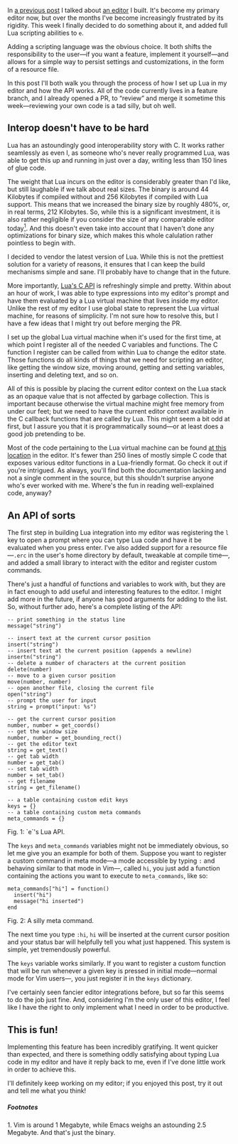 In [a previous post](http://blog.veitheller.de/Braindead_Editing.html) I talked
about [an editor](https://github.com/hellerve/e) I built. It's become my
primary editor now, but over the months I've become increasingly frustrated by
its rigidity. This week I finally decided to do something about it, and added
full Lua scripting abilities to `e`.

Adding a scripting language was the obvious choice. It both shifts the responsibility
to the user—if you want a feature, implement it yourself—and allows for a
simple way to persist settings and customizations, in the form of a resource
file.

In this post I'll both walk you through the process of how I set up Lua in
my editor and how the API works. All of the code currently lives in a feature
branch, and I already opened a PR, to “review” and merge it sometime
this week—reviewing your own code is a tad silly, but oh well.

## Interop doesn't have to be hard

Lua has an astoundingly good interoperability story with C. It works rather
seamlessly as even I, as someone who's never really programmed Lua, was able to
get this up and running in just over a day, writing less than 150 lines of glue
code.

The weight that Lua incurs on the editor is considerably greater than I'd like,
but still laughable if we talk about real sizes. The binary is around 44
Kilobytes if compiled without and 256 Kilobytes if compiled with Lua
support. This means that we increased the binary size by roughly 480%, or, in
real terms, 212 Kilobytes. So, while this is a significant investment, it
is also rather negligible if you consider the size of any comparable editor
today<a href="#1"><sup>1</sup></a>. And this doesn't even take into account
that I haven't done any optimizations for binary size, which makes this whole
calulation rather pointless to begin with.

I decided to vendor the latest version of Lua. While this is not the prettiest
solution for a variety of reasons, it ensures that I can keep the build
mechanisms simple and sane. I'll probably have to change that in the future.

More importantly, [Lua's C API](https://www.lua.org/manual/5.3/manual.html#4)
is refreshingly simple and pretty. Within about an hour of work, I was able
to type expressions into my editor's prompt and have them evaluated by a
Lua virtual machine that lives inside my editor. Unlike the rest of my editor
I use global state to represent the Lua virtual machine, for reasons of
simplicity. I'm not sure how to resolve this, but I have a few ideas that I
might try out before merging the PR.

I set up the global Lua virtual machine when it's used for the first time,
at which point I register all of the needed C variables and functions. The
C function I register can be called from within Lua to change the editor
state. Those functions do all kinds of things that we need for scripting an
editor, like getting the window size, moving around, getting and setting
variables, inserting and deleting text, and so on.

All of this is possible by placing the current editor context on the Lua stack
as an opaque value that is not affected by garbage collection. This is
important because otherwise the virtual machine might free memory from under
our feet; but we need to have the current editor context available in the
C callback functions that are called by Lua. This might seem a bit odd at
first, but I assure you that it is programmatically sound—or at least does a good job pretending
to be.

Most of the code pertaining to the Lua virtual machine can be found [at this
location](https://github.com/hellerve/e/blob/lua/src/editor.c#L1231) in the
editor. It's fewer than 250 lines of mostly simple C code that exposes
various editor functions in a Lua-friendly format. Go check it out if you're
intrigued. As always, you'll find both the documentation lacking and not a
single comment in the source, but this shouldn't surprise anyone who's ever
worked with me. Where's the fun in reading well-explained code, anyway?

## An API of sorts

The first step in building Lua integration into my editor was registering the
`l` key to open a prompt where you can type Lua code and have it be evaluated
when you press enter. I've also added support for a resource file—`.erc` in
the user's home directory by default, tweakable at compile time—, and added a
small library to interact with the editor and register custom commands.

There's just a handful of functions and variables to work with, but they are
in fact enough to add useful and interesting features to the editor. I might
add more in the future, if anyone has good arguments for adding to the list.
So, without further ado, here's a complete listing of the API:

```
-- print something in the status line
message("string")

-- insert text at the current cursor position
insert("string")
-- insert text at the current position (appends a newline)
insertn("string")
-- delete a number of characters at the current position
delete(number)
-- move to a given cursor position
move(number, number)
-- open another file, closing the current file
open("string")
-- prompt the user for input
string = prompt("input: %s")

-- get the current cursor position
number, number = get_coords()
-- get the window size
number, number = get_bounding_rect()
-- get the editor text
string = get_text()
-- get tab width
number = get_tab()
-- set tab width
number = set_tab()
-- get filename
string = get_filename()

-- a table containing custom edit keys
keys = {}
-- a table containing custom meta commands
meta_commands = {}
```
<div class="figure-label">Fig. 1: `e`'s Lua API.</div>

The `keys` and `meta_commands` variables might not be immediately obvious, so
let me give you an example for both of them. Suppose you want to register a
custom command in meta mode—a mode accessible by typing `:` and behaving
similar to that mode in Vim—, called `hi`, you just add a function containing
the actions you want to execute to `meta_commands`, like so:

```
meta_commands["hi"] = function()
  insert("hi")
  message("hi inserted")
end
```
<div class="figure-label">Fig. 2: A silly meta command.</div>

The next time you type `:hi`, `hi` will be inserted at the current cursor
position and your status bar will helpfully tell you what just happened.
This system is simple, yet tremendously powerful.

The `keys` variable works similarly. If you want to register a custom function
that will be run whenever a given key is pressed in initial mode—normal mode
for Vim users—, you just register it in the `keys` dictionary.

I've certainly seen fancier editor integrations before, but so far this seems
to do the job just fine. And, considering I'm the only user of this editor, I
feel like I have the right to only implement what I need in order to
be productive.

## This is fun!

Implementing this feature has been incredibly gratifying. It went quicker than
expected, and there is something oddly satisfying about typing Lua code in my
editor and have it reply back to me, even if I've done little work in order to
achieve this.

I'll definitely keep working on my editor; if you enjoyed this post, try it out
and tell me what you think!

##### Footnotes
<span id="1">1.</span> Vim is around 1 Megabyte, while Emacs weighs an
astounding 2.5 Megabyte. And that's just the binary.
